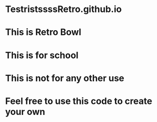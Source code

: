 # TestristssssRetro.github.io
# This is Retro Bowl
# This is for school
# This is not for any other use
# Feel free to use this code to create your own
